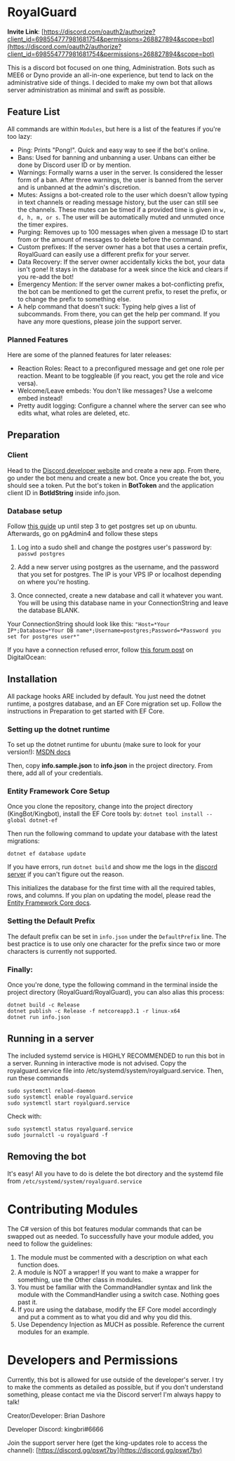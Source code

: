 # RoyalGuard

**Invite Link**: [https://discord.com/oauth2/authorize?client_id=698554777981681754&permissions=268827894&scope=bot](https://discord.com/oauth2/authorize?client_id=698554777981681754&permissions=268827894&scope=bot)

This is a discord bot focused on one thing, Administration. Bots such as MEE6 or Dyno provide an all-in-one experience, but tend to lack on the administrative side of things. I decided to make my own bot that allows server administration as minimal and swift as possible. 

## Feature List
All commands are within `Modules`, but here is a list of the features if you're too lazy:

- Ping: Prints "Pong!". Quick and easy way to see if the bot's online.
- Bans: Used for banning and unbanning a user. Unbans can either be done by Discord user ID or by mention.
- Warnings: Formally warns a user in the server. Is considered the lesser form of a ban. After three warnings, the user is banned from the server and is unbanned at the admin's discretion.
- Mutes: Assigns a bot-created role to the user which doesn't allow typing in text channels or reading message history, but the user can still see the channels. These mutes can be timed if a provided time is given in `w, d, h, m, or s`. The user will be automatically muted and unmuted once the timer expires.
- Purging: Removes up to 100 messages when given a message ID to start from or the amount of messages to delete before the command.
- Custom prefixes: If the server owner has a bot that uses a certain prefix, RoyalGuard can easily use a different prefix for your server.
- Data Recovery: If the server owner accidentally kicks the bot, your data isn't gone! It stays in the database for a week since the kick and clears if you re-add the bot!
- Emergency Mention: If the server owner makes a bot-conflicting prefix, the bot can be mentioned to get the current prefix, to reset the prefix, or to change the prefix to something else.
- A help command that doesn't suck: Typing help gives a list of subcommands. From there, you can get the help per command. If you have any more questions, please join the support server.

### Planned Features
Here are some of the planned features for later releases:

- Reaction Roles: React to a preconfigured message and get one role per reaction. Meant to be toggleable (if you react, you get the role and vice versa).
- Welcome/Leave embeds: You don't like messages? Use a welcome embed instead!
- Pretty audit logging: Configure a channel where the server can see who edits what, what roles are deleted, etc.

## Preparation

### Client

Head to the [Discord developer website](https://discordapp.com/developers) and create a new app. From there, go under the bot menu and create a new bot. Once you create the bot, you should see a token. Put the bot's token in **BotToken** and the application client ID in **BotIdString** inside info.json.

### Database setup
Follow [this guide](https://www.digitalocean.com/community/tutorials/how-to-install-and-use-postgresql-on-ubuntu-20-04) up until step 3 to get postgres set up on ubuntu. Afterwards, go on pgAdmin4 and follow these steps

 1. Log into a sudo shell and change the postgres user's password by:
	 `passwd postgres`
	 
 2. Add a new server using postgres as the username, and the password that you set for postgres. The IP is your VPS IP or localhost depending on where you're hosting.
 3. Once connected, create a new database and call it whatever you want. You will be using this database name in your ConnectionString and leave the database BLANK.
 
 Your ConnectionString should look like this: `"Host=*Your IP*;Database=*Your DB name*;Username=postgres;Password=*Password you set for postgres user*"`

If you have a connection refused error, follow [this forum post](https://www.digitalocean.com/community/questions/remote-connect-to-postgresql-with-pgadmin) on DigitalOcean:

## Installation

All package hooks ARE included by default. You just need the dotnet runtime, a postgres database, and an EF Core migration set up. Follow the instructions in Preparation to get started with EF Core.

### Setting up the dotnet runtime

To set up the dotnet runtime for ubuntu (make sure to look for your version!): [MSDN docs](https://docs.microsoft.com/en-us/dotnet/core/install/linux-package-manager-ubuntu-1804)

Then, copy **info.sample.json** to **info.json** in the project directory. From there, add all of your credentials.

### Entity Framework Core Setup
Once you clone the repository, change into the project directory (KingBot/Kingbot), install the EF Core tools by:
`dotnet tool install --global dotnet-ef`

Then run the following command to update your database with the latest migrations:
```
dotnet ef database update
```
If you have errors, run `dotnet build` and show me the logs in the [discord server](https://discord.gg/pswt7by) if you can't figure out the reason.

This initializes the database for the first time with all the required tables, rows, and columns. If you plan on updating the model, please read the [Entity Framework Core docs](https://docs.microsoft.com/en-us/ef/core/).

### Setting the Default Prefix
The default prefix can be set in `info.json` under the `DefaultPrefix` line. The best practice is to use only one character for the prefix since two or more characters is currently not supported.

### Finally:
Once you're done, type the following command in the terminal inside the project directory (RoyalGuard/RoyalGuard), you can also alias this process:
```
dotnet build -c Release
dotnet publish -c Release -f netcoreapp3.1 -r linux-x64
dotnet run info.json
```

## Running in a server

The included systemd service is HIGHLY RECOMMENDED to run this bot in a server. Running in interactive mode is not advised. Copy the royalguard.service file into /etc/systemd/system/royalguard.service. Then, run these commands
```
sudo systemctl reload-daemon
sudo systemctl enable royalguard.service
sudo systemctl start royalguard.service
```

Check with:
```
sudo systemctl status royalguard.service
sudo journalctl -u royalguard -f
```

## Removing the bot

It's easy! All you have to do is delete the bot directory and the systemd file from `/etc/systemd/system/royalguard.service`

# Contributing Modules
The C# version of this bot features modular commands that can be swapped out as needed. To successfully have your module added, you need to follow the guidelines:

1. The module must be commented with a description on what each function does.
2. A module is NOT a wrapper! If you want to make a wrapper for something, use the Other class in modules.
3. You must be familiar with the CommandHandler syntax and link the module with the CommandHandler using a switch case. Nothing goes past it.
4. If you are using the database, modify the EF Core model accordingly and put a comment as to what you did and why you did this.
5. Use Dependency Injection as MUCH as possible. Reference the current modules for an example.

# Developers and Permissions

Currently, this bot is allowed for use outside of the developer's server. I try to make the comments as detailed as possible, but if you don't understand something, please contact me via the Discord server! I'm always happy to talk!

Creator/Developer: Brian Dashore

Developer Discord: kingbri#6666

Join the support server here (get the king-updates role to access the channel): [https://discord.gg/pswt7by](https://discord.gg/pswt7by)
